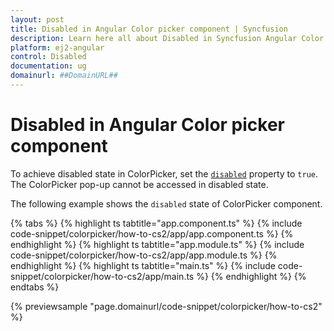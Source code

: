 ```yaml
---
layout: post
title: Disabled in Angular Color picker component | Syncfusion
description: Learn here all about Disabled in Syncfusion Angular Color picker component of Syncfusion Essential JS 2 and more.
platform: ej2-angular
control: Disabled 
documentation: ug
domainurl: ##DomainURL##
---
```


# Disabled in Angular Color picker component

To achieve disabled state in ColorPicker, set the [`disabled`](https://ej2.syncfusion.com/angular/documentation/api/color-picker#disabled) property to `true`. The ColorPicker pop-up cannot be accessed in disabled state.

The following example shows the `disabled` state of ColorPicker component.

{% tabs %}
{% highlight ts tabtitle="app.component.ts" %}
{% include code-snippet/colorpicker/how-to-cs2/app/app.component.ts %}
{% endhighlight %}
{% highlight ts tabtitle="app.module.ts" %}
{% include code-snippet/colorpicker/how-to-cs2/app/app.module.ts %}
{% endhighlight %}
{% highlight ts tabtitle="main.ts" %}
{% include code-snippet/colorpicker/how-to-cs2/app/main.ts %}
{% endhighlight %}
{% endtabs %}
  
{% previewsample "page.domainurl/code-snippet/colorpicker/how-to-cs2" %}